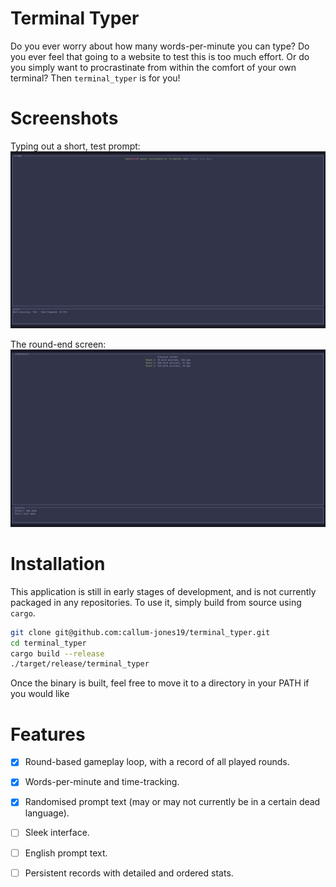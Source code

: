 # Terminal Typer
Do you ever worry about how many words-per-minute you can type? Do you ever
feel that going to a website to test this is too much effort. Or do you
simply want to procrastinate from within the comfort of your own terminal?
Then `terminal_typer` is for you!

# Screenshots

Typing out a short, test prompt:
![typing_image](./resources/typing_example.png)

The round-end screen:
![end_screen_example](./resources/end_screen_example.png)


# Installation
This application is still in early stages of development, and is not currently
packaged in any repositories. To use it, simply build from source using
`cargo`.

```bash
git clone git@github.com:callum-jones19/terminal_typer.git
cd terminal_typer
cargo build --release
./target/release/terminal_typer
```

Once the binary is built, feel free to move it to a directory in your PATH if
you would like

# Features
- [x] Round-based gameplay loop, with a record of all played rounds.
- [x] Words-per-minute and time-tracking.
- [x] Randomised prompt text (may or may not currently be in a certain
  dead language).
- [ ] Sleek interface.
- [ ] English prompt text.
- [ ] Persistent records with detailed and ordered stats.

